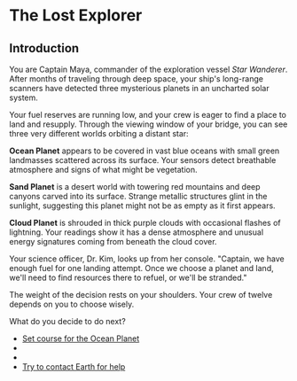 # The Lost Explorer

## Introduction

You are Captain Maya, commander of the exploration vessel *Star Wanderer*. After months of traveling through deep space, your ship's long-range scanners have detected three mysterious planets in an uncharted solar system.

Your fuel reserves are running low, and your crew is eager to find a place to land and resupply. Through the viewing window of your bridge, you can see three very different worlds orbiting a distant star:

**Ocean Planet** appears to be covered in vast blue oceans with small green landmasses scattered across its surface. Your sensors detect breathable atmosphere and signs of what might be vegetation.

**Sand Planet** is a desert world with towering red mountains and deep canyons carved into its surface. Strange metallic structures glint in the sunlight, suggesting this planet might not be as empty as it first appears.

**Cloud Planet** is shrouded in thick purple clouds with occasional flashes of lightning. Your readings show it has a dense atmosphere and unusual energy signatures coming from beneath the cloud cover.

Your science officer, Dr. Kim, looks up from her console. "Captain, we have enough fuel for one landing attempt. Once we choose a planet and land, we'll need to find resources there to refuel, or we'll be stranded."

The weight of the decision rests on your shoulders. Your crew of twelve depends on you to choose wisely.

What do you decide to do next?

- [Set course for the Ocean Planet](ocean.md)
-
-
- [Try to contact Earth for help](earth.md)

